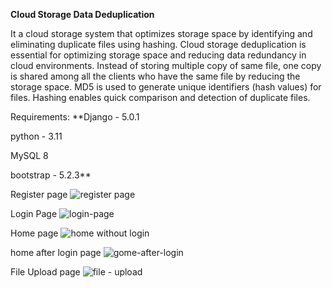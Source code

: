 **Cloud Storage Data Deduplication**

It a cloud storage system that optimizes storage space by identifying and eliminating duplicate files using hashing.
Cloud storage deduplication is essential for optimizing storage space and reducing data redundancy in cloud environments.
Instead of storing multiple copy of same file, one copy is shared among all the clients who have the same file by reducing the storage space.
MD5 is used to generate unique identifiers (hash values) for files.
Hashing enables quick comparison and detection of duplicate files.

Requirements:
**Django - 5.0.1

python - 3.11

MySQL 8

bootstrap - 5.2.3**




Register page
![register page](https://github.com/Siva0910/CloudStorageDeduplication/assets/95603330/3c21e499-78c7-4732-900c-47fc450bb254)


Login Page
![login-page](https://github.com/Siva0910/CloudStorageDeduplication/assets/95603330/28643bf4-f9c2-4526-83a7-1dc7c08ee3da)


Home page
![home without login](https://github.com/Siva0910/CloudStorageDeduplication/assets/95603330/d2b6a1b2-e6d7-430c-ba57-1d9863061492)


home after login page
![gome-after-login](https://github.com/Siva0910/CloudStorageDeduplication/assets/95603330/2cc1b671-8fa5-463a-b950-316599c6df1c)


File Upload page
![file - upload](https://github.com/Siva0910/CloudStorageDeduplication/assets/95603330/f890351f-59ef-4c36-affb-e18cf70701eb)


